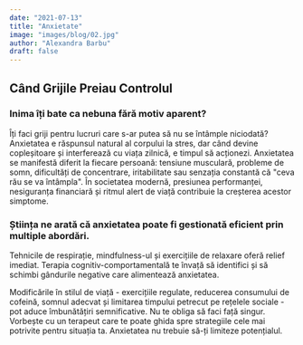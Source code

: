 ```yaml
---
date: "2021-07-13"
title: "Anxietate"
image: "images/blog/02.jpg"
author: "Alexandra Barbu"
draft: false
---
```


## Când Grijile Preiau Controlul

### Inima îți bate ca nebuna fără motiv aparent? 
Îți faci griji pentru lucruri care s-ar putea să nu se întâmple niciodată? Anxietatea e răspunsul natural al corpului la stres, dar când devine copleșitoare și interferează cu viața zilnică, e timpul să acționezi.
Anxietatea se manifestă diferit la fiecare persoană: tensiune musculară, probleme de somn, dificultăți de concentrare, iritabilitate sau senzația constantă că "ceva rău se va întâmpla". În societatea modernă, presiunea performanței, nesiguranța financiară și ritmul alert de viață contribuie la creșterea acestor simptome.

### Știința ne arată că anxietatea poate fi gestionată eficient prin multiple abordări. 
Tehnicile de respirație, mindfulness-ul și exercițiile de relaxare oferă relief imediat. Terapia cognitiv-comportamentală te învață să identifici și să schimbi gândurile negative care alimentează anxietatea.

Modificările în stilul de viață - exercițiile regulate, reducerea consumului de cofeină, somnul adecvat și limitarea timpului petrecut pe rețelele sociale - pot aduce îmbunătățiri semnificative.
Nu te obliga să faci față singur. Vorbește cu un terapeut care te poate ghida spre strategiile cele mai potrivite pentru situația ta. Anxietatea nu trebuie să-ți limiteze potențialul.